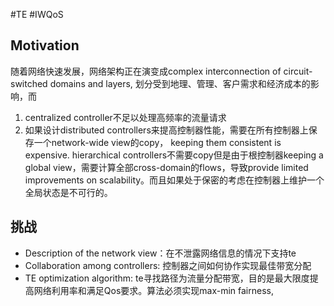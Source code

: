 #TE
#IWQoS
## Motivation
随着网络快速发展，网络架构正在演变成complex interconnection of circuit-switched domains and layers, 划分受到地理、管理、客户需求和经济成本的影响，而
1. centralized controller不足以处理高频率的流量请求
2. 如果设计distributed controllers来提高控制器性能，需要在所有控制器上保存一个network-wide view的copy， keeping them consistent is expensive. hierarchical controllers不需要copy但是由于根控制器keeping a global view，需要计算全部cross-domain的flows，导致provide limited improvements on scalability。而且如果处于保密的考虑在控制器上维护一个全局状态是不可行的。
## 挑战
- Description of the network view：在不泄露网络信息的情况下支持te
- Collaboration among controllers: 控制器之间如何协作实现最佳带宽分配
- TE optimization algorithm: te寻找路径为流量分配带宽，目的是最大限度提高网络利用率和满足Qos要求。算法必须实现max-min fairness,

